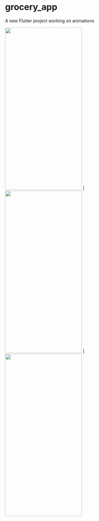 # grocery_app

A new Flutter project working on animations

<img src="https://user-images.githubusercontent.com/90405133/222150446-d9829f2d-3064-47e0-ac11-60f4c7cf705e.png" width="250" height="527" style="padding: 10px,40px,10px,10px" > | <img src="https://user-images.githubusercontent.com/90405133/222150471-18d8765a-1bb0-43f4-b69d-a71eb9bab587.png" width="250" height="527" style="padding: 10px,40px,10px,10px"> | <img src="https://user-images.githubusercontent.com/90405133/222150947-8ea585f4-99a4-4039-b02b-0393d4924f1d.png" width="250" height="527" style="padding: 10px,40px,10px,10px">
 
